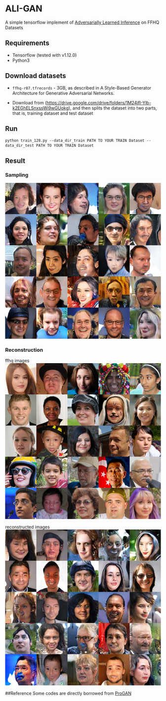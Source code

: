 # ALI-GAN

A simple tensorflow implement of [Adversarially Learned Inference](https://arxiv.org/abs/1606.00704) on FFHQ Datasets


## Requirements

 - Tensorflow (tested with v1.12.0)
 - Python3


## Download datasets

- `ffhq-r07.tfrecords` - 3GB, as described in A Style-Based Generator Architecture for Generative Adversarial Networks.

- Download from (https://drive.google.com/drive/folders/1M24jfI-Ylb-k2EGhELSnxssWi9wGUokg), and then splits the dataset into two parts, that is, training dataset and test dataset


## Run

```
python train_128.py --data_dir_train PATH TO YOUR TRAIN Dataset --data_dir_test PATH TO YOUR TRAIN Dataset
```

## Result

### Sampling

![image_sample0](./results/sampling0.jpg)

### Reconstruction

ffhq images
![image_orin](./results/orin.png)

reconstructed images 
![image_recon](./results/recon.png)

##Reference
Some codes are directly borrowed from [ProGAN](https://github.com/tkarras/progressive_growing_of_gans)